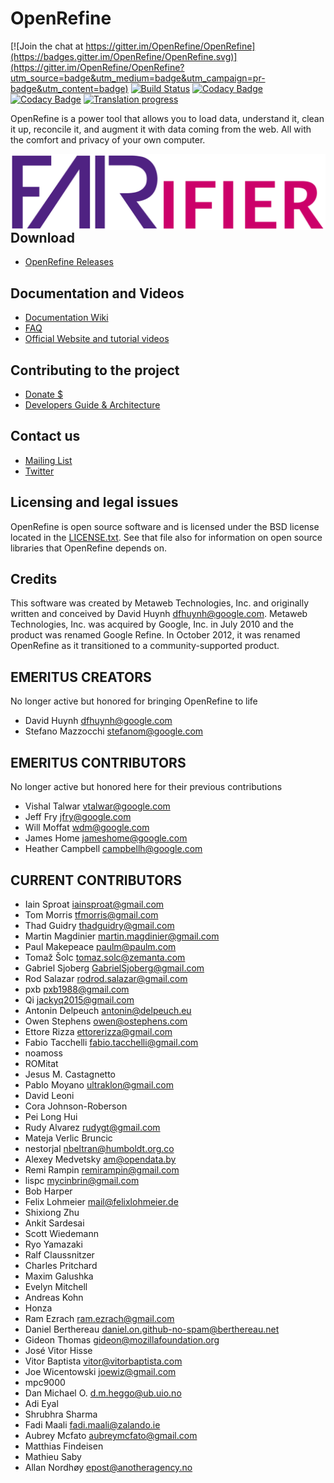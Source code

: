 # OpenRefine

[![Join the chat at https://gitter.im/OpenRefine/OpenRefine](https://badges.gitter.im/OpenRefine/OpenRefine.svg)](https://gitter.im/OpenRefine/OpenRefine?utm_source=badge&utm_medium=badge&utm_campaign=pr-badge&utm_content=badge) [![Build Status](https://travis-ci.org/OpenRefine/OpenRefine.png?branch=master)](https://travis-ci.org/OpenRefine/OpenRefine) [![Codacy Badge](https://api.codacy.com/project/badge/Grade/210578308bba42c5922c767493e83cf4)](https://www.codacy.com/app/OpenRefine/OpenRefine) [![Codacy Badge](https://api.codacy.com/project/badge/Coverage/210578308bba42c5922c767493e83cf4)](https://www.codacy.com/app/OpenRefine/OpenRefine) [![Translation progress](https://hosted.weblate.org/widgets/openrefine/-/svg-badge.svg)](https://hosted.weblate.org/engage/openrefine/?utm_source=widget)

OpenRefine is a power tool that allows you to load data, understand it,
clean it up, reconcile it, and augment it with data coming from
the web. All with the comfort and privacy of your own computer.

[<img src="https://github.com/OpenRefine/OpenRefine/blob/master/graphics/icon/open-refine-256px.png" align="right">](http://openrefine.org)

Download
-----------------------
* [OpenRefine Releases](https://github.com/OpenRefine/OpenRefine/releases)

Documentation and Videos
-------------------------
* [Documentation Wiki](https://github.com/OpenRefine/OpenRefine/wiki/Documentation-For-Users)
* [FAQ](https://github.com/OpenRefine/OpenRefine/wiki/FAQ)
* [Official Website and tutorial videos](http://openrefine.org)

Contributing to the project
---------------------------
* [Donate $](https://www.bountysource.com/teams/openrefine/issues)
* [Developers Guide & Architecture](https://github.com/OpenRefine/OpenRefine/wiki/Documentation-For-Developers)

Contact us
----------
* [Mailing List](https://groups.google.com/forum/#!forum/openrefine)
* [Twitter](http://www.twitter.com/openrefine)

Licensing and legal issues
--------------------------
OpenRefine is open source software and is licensed under the BSD license
located in the [LICENSE.txt](LICENSE.txt). See that file also for information on open source
libraries that OpenRefine depends on.

Credits
-------
This software was created by Metaweb Technologies, Inc. and originally written
and conceived by David Huynh <dfhuynh@google.com>. Metaweb Technologies, Inc.
was acquired by Google, Inc. in July 2010 and the product was renamed Google Refine.
In October 2012, it was renamed OpenRefine as it transitioned to a 
community-supported product.

EMERITUS CREATORS 
---------------------
No longer active but honored for bringing OpenRefine to life
 - David Huynh <dfhuynh@google.com>
 - Stefano Mazzocchi <stefanom@google.com>
 
EMERITUS CONTRIBUTORS 
---------------------
No longer active but honored here for their previous contributions
 - Vishal Talwar <vtalwar@google.com> 
 - Jeff Fry <jfry@google.com>
 - Will Moffat <wdm@google.com>
 - James Home <jameshome@google.com>
 - Heather Campbell <campbellh@google.com>
 
CURRENT CONTRIBUTORS 
--------------------

 - Iain Sproat <iainsproat@gmail.com>
 - Tom Morris <tfmorris@gmail.com>
 - Thad Guidry <thadguidry@gmail.com>
 - Martin Magdinier <martin.magdinier@gmail.com>
 - Paul Makepeace <paulm@paulm.com>
 - Tomaž Šolc <tomaz.solc@zemanta.com>
 - Gabriel Sjoberg <GabrielSjoberg@gmail.com>
 - Rod Salazar <rodrod.salazar@gmail.com>
 - pxb <pxb1988@gmail.com>
 - Qi <jackyq2015@gmail.com>
 - Antonin Delpeuch <antonin@delpeuch.eu>
 - Owen Stephens <owen@ostephens.com>
 - Ettore Rizza <ettorerizza@gmail.com>
 - Fabio Tacchelli <fabio.tacchelli@gmail.com>
 - noamoss
 - ROMitat
 - Jesus M. Castagnetto
 - Pablo Moyano <ultraklon@gmail.com>
 - David Leoni
 - Cora Johnson-Roberson
 - Pei Long Hui
 - Rudy Alvarez <rudygt@gmail.com>
 - Mateja Verlic Bruncic
 - nestorjal <nbeltran@humboldt.org.co>
 - Alexey Medvetsky <am@opendata.by>
 - Remi Rampin <remirampin@gmail.com>
 - lispc <mycinbrin@gmail.com>
 - Bob Harper
 - Felix Lohmeier <mail@felixlohmeier.de>
 - Shixiong Zhu
 - Ankit Sardesai
 - Scott Wiedemann
 - Ryo Yamazaki
 - Ralf Claussnitzer
 - Charles Pritchard
 - Maxim Galushka
 - Evelyn Mitchell
 - Andreas Kohn
 - Honza
 - Ram Ezrach <ram.ezrach@gmail.com>
 - Daniel Berthereau <daniel.on.github-no-spam@berthereau.net>
 - Gideon Thomas <gideon@mozillafoundation.org>
 - José Vitor Hisse
 - Vitor Baptista <vitor@vitorbaptista.com>
 - Joe Wicentowski <joewiz@gmail.com>
 - mpc9000
 - Dan Michael O. <d.m.heggo@ub.uio.no>
 - Adi Eyal
 - Shrubhra Sharma
 - Fadi Maali <fadi.maali@zalando.ie>
 - Aubrey Mcfato <aubreymcfato@gmail.com>
 - Matthias Findeisen
 - Mathieu Saby
 - Allan Nordhøy <epost@anotheragency.no>
